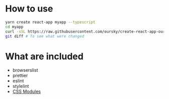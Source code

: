 # How to use

```sh
yarn create react-app myapp --typescript
cd myapp
curl -sSL https://raw.githubusercontent.com/oursky/create-react-app-oursky/master/bootstrap.py | python3 - .
git diff # To see what were changed
```

# What are included

- browserslist
- prettier
- eslint
- stylelint
- [CSS Modules](https://facebook.github.io/create-react-app/docs/adding-a-css-modules-stylesheet)
